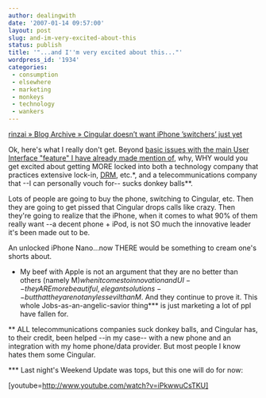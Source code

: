 ```yaml
---
author: dealingwith
date: '2007-01-14 09:57:00'
layout: post
slug: and-im-very-excited-about-this
status: publish
title: '"...and I''m very excited about this..."'
wordpress_id: '1934'
categories:
 - consumption
 - elsewhere
 - marketing
 - monkeys
 - technology
 - wankers
---
```


[rinzai » Blog Archive » Cingular doesn’t want iPhone ’switchers’ just yet][1]

Ok, here's what I really don't get. Beyond [basic issues with the main User
Interface "feature" I have already made mention of][2], why, WHY would you get
excited about getting MORE locked into both a technology company that
practices extensive lock-in, [DRM][3], etc.*, and a telecommunications company
that --I can personally vouch for-- sucks donkey balls**.

Lots of people are going to buy the phone, switching to Cingular, etc. Then
they are going to get pissed that Cingular drops calls like crazy. Then
they're going to realize that the iPhone, when it comes to what 90% of them
really want --a decent phone + iPod, is not SO much the innovative leader it's
been made out to be.

An unlocked iPhone Nano...now THERE would be something to cream one's shorts
about.

* My beef with Apple is not an argument that they are no better than others
(namely M$) when it comes to innovation and UI --they ARE more beautiful,
elegant solutions-- but that they are not any less evil than M$. And they
continue to prove it. This whole Jobs-as-an-angelic-savior thing*** is just
marketing a lot of ppl have fallen for.

** ALL telecommunications companies suck donkey balls, and Cingular has, to
their credit, been helped --in my case-- with a new phone and an integration
with my home phone/data provider. But most people I know hates them some
Cingular.

*** Last night's Weekend Update was tops, but this one will do for now:

[youtube=http://www.youtube.com/watch?v=iPkwwuCsTKU]

   [1]: http://www.rinzai.com/2007/01/13/cingular-doesnt-want-iphone-switchers-just-yet/

   [2]: http://dealingwith.livejournal.com/508181.html

   [3]: http://lifehacker.com/software/music/alpha-geek-cds-vs-downloads-226505.php (from my del.icio.us links...very interesting article)


